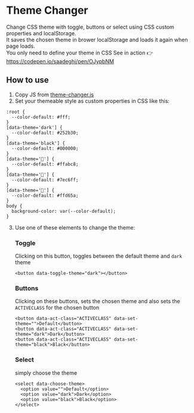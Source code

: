 # Theme Changer
Change CSS theme with toggle, buttons or select using CSS custom properties and localStorage.  
It saves the chosen theme in brower localStorage and loads it again when page loads.  
You only need to define your theme in CSS
See in action 👉 https://codepen.io/saadeghi/pen/OJypbNM

## How to use ##
1. Copy JS from [theme-changer.js](/theme-changer.js)  
2. Set your themeable style as custom properties in CSS like this:  
```
:root {
  --color-default: #fff;
}
[data-theme='dark'] {
  --color-default: #252b30;
}
[data-theme='black'] {
  --color-default: #000000;
}
[data-theme='🌸'] {
  --color-default: #ffabc8;
}
[data-theme='🐬'] {
  --color-default: #7ec6ff;
}
[data-theme='🐤'] {
  --color-default: #ffd65a;
}
body {
  background-color: var(--color-default);
}
```
3. Use one of these elements to change the theme:  
      ### Toggle ###  
      Clicking on this button, toggles between the default theme and `dark` theme  
      
      ```
      <button data-toggle-theme="dark"></button>
      ```
      ### Buttons ###  
      Clicking on these buttons, sets the chosen theme and also sets the `ACTIVECLASS` for the chosen button  
      
      ```
      <button data-act-class="ACTIVECLASS" data-set-theme="">Default</button>
      <button data-act-class="ACTIVECLASS" data-set-theme="dark">Dark</button>
      <button data-act-class="ACTIVECLASS" data-set-theme="black">Black</button>
      ```
      ### Select ###  
      simply choose the theme  
      
      ```
      <select data-choose-theme>
        <option value="">Default</option>
        <option value="dark">Dark</option>
        <option value="black">Black</option>
      </select>
      ```
